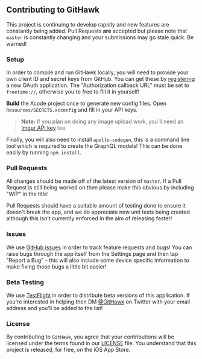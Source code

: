## Contributing to GitHawk

This project is continuing to develop rapidly and new features are constantly being added. Pull Requests **are** accepted but please note that `master` is constantly changing and your submissions may go stale quick. Be warned!

### Setup

In order to compile and run GitHawk locally, you will need to provide your own client ID and secret keys from GitHub. You can get these by [registering](https://github.com/settings/applications/new) a new OAuth application. The "Authorization callback URL" must be set to `freetime://`, otherwise you're free to fill it in yourself!

**Build** the Xcode project once to generate new config files. Open `Resources/SECRETS.xcconfig` and fill in your API keys.

> **Note:** If you plan on doing any image upload work, you'll need an [Imgur API key](https://apidocs.imgur.com/) too.

Finally, you will also need to install `apollo-codegen`, this is a command line tool which is required to create the GraphQL models! This can be done easily by running `npm install`.

### Pull Requests

All changes should be made off of the latest version of `master`. If a Pull Request is still being worked on then please make this obvious by including "WIP" in the title!

Pull Requests should have a suitable amount of testing done to ensure it doesn't break the app, and we do appreciate new unit tests being created although this isn't currently enforced in the aim of releasing faster!

### Issues

We use [GitHub issues](https://github.com/rnystrom/GitHawk/issues) in order to track feature requests and bugs! You can raise bugs through the app itself from the Settings page and then tap "Report a Bug" - this will also include some device specific information to make fixing those bugs a little bit easier!

### Beta Testing

We use [TestFlight](https://itunes.apple.com/gb/app/testflight/id899247664?mt=8) in order to distribute beta versions of this application. If you're interested in helping then DM [@GitHawk](https://twitter.com/GitHawk) on Twitter with your email address and you'll be added to the list!

### License

By contributing to `GitHawk`, you agree that your contributions will be licensed under the terms found in our [LICENSE](https://github.com/rnystrom/GitHawk/blob/master/LICENSE) file. You understand that this project is released, for free, on the iOS App Store.
